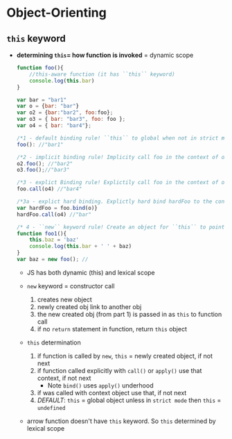 # Object-Orienting

## ``this`` keyword
* **determining ``this``= how function is invoked** = dynamic scope
    ```javascript
    function foo(){
        //this-aware function (it has ``this`` keyword)
        console.log(this.bar)
    }

    var bar = "bar1"
    var o = {bar: "bar"}
    var o2 = {bar:"bar2", foo:foo};
    var o3 = { bar: "bar3", foo: foo };
    var o4 = { bar: "bar4"};

    /*1 - default binding rule! ``this`` to global when not in strict mode. If in strict mode will get an error because deafult will be undefined. Never want to call a this-ware function like this. */
    foo(): //"bar1" 
    
    /*2 - implicit binding rule! Implicity call foo in the context of o2 or o3. MOST IMPORTANT*/
    o2.foo(); //"bar2" 
    o3.foo();//"bar3"

    /*3 - explict Binding rule! Explictily call foo in the context of o4*/
    foo.call(o4) //"bar4"

    /*3a - explict hard binding. Explictly hard bind hardFoo to the context of o . hardFoo will always use context of o*/
    var hardFoo = foo.bind(o)}
    hardFoo.call(o4) //"bar"

    /* 4 - ``new`` keyword rule! Create an object for ``this`` to point to*/
    function foo1(){
        this.baz = 'baz'
        console.log(this.bar + ' ' + baz)
    }
    var baz = new foo(); //

    ```
    * JS has both dynamic (this) and lexical scope
    * ``new`` keyword = constructor call
        1. creates new object
        2. newly created obj link to another obj
        3. the new created obj (from part 1) is passed in as ``this`` to function call
        4. if no ``return`` statement in function, return ``this`` object

    * ``this`` determination
        1. if function is called by ``new``, ``this`` = newly created object, if not next
        2. if function called explicitly with ``call()`` or ``apply()`` use that context, if not next
            - Note ``bind()`` uses ``apply()`` underhood
        3. if was called with context object use that, if not next
        4. *DEFAULT*: ``this`` = global object unless in `strict mode` then ``this`` = ``undefined``
    * arrow function doesn't have ``this`` keyword. So ``this`` determined by lexical scope 
